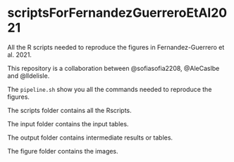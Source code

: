 # scriptsForFernandezGuerreroEtAl2021

All the R scripts needed to reproduce the figures in Fernandez-Guerrero et al. 2021.

This repository is a collaboration between @sofiasofia2208, @AleCaslbe and @lldelisle.

The `pipeline.sh` show you all the commands needed to reproduce the figures.

The scripts folder contains all the Rscripts.

The input folder contains the input tables.

The output folder contains intermediate results or tables.

The figure folder contains the images.
